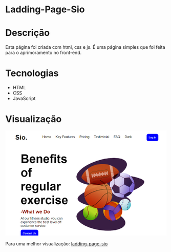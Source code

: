 # Ladding-Page-Sio

# Descrição

<p>
Esta página foi criada com html, css e js. É uma página simples que foi feita para o aprimoramento no front-end.
</p>

# Tecnologias

<ul>
<li>HTML</li>
<li>CSS</li>
<li>JavaScript</li>
</ul>

# Visualização

<img src="imgs/visualizacao.png">

<p>
Para uma melhor visualização: <a href="https://estefane-ribeiro.github.io/ladding-page-sio" target="_blank">ladding-page-sio</a>
</p>
